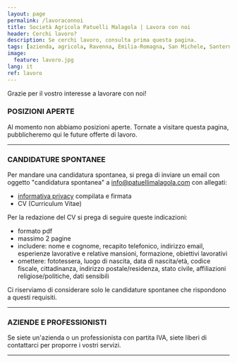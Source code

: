 ```yaml
---
layout: page
permalink: /lavoraconnoi
title: Società Agricola Patuelli Malagola | Lavora con noi
header: Cerchi lavoro?
description: Se cerchi lavoro, consulta prima questa pagina.
tags: [azienda, agricola, Ravenna, Emilia-Romagna, San Michele, Santerno, operai, impiegati, lavoro, cv, curriculum, privacy, candidatura]
image:
  feature: lavoro.jpg
lang: it
ref: lavoro
---
```


Grazie per il vostro interesse a lavorare con noi! 

### POSIZIONI APERTE
Al momento non abbiamo posizioni aperte. Tornate a visitare questa pagina, pubblicheremo qui le future offerte di lavoro.   

---

### CANDIDATURE SPONTANEE
Per mandare una candidatura spontanea, si prega di inviare un email con oggetto "candidatura spontanea" a info@patuellimalagola.com con allegati:
- [informativa privacy](/docs/InformativaPrivacyCandidati.pdf) compilata e firmata
- CV (Curriculum Vitae)

Per la redazione del CV si prega di seguire queste indicazioni:
- formato pdf
- massimo 2 pagine
- includere: nome e cognome, recapito telefonico, indirizzo email, esperienze lavorative e relative mansioni, formazione, obiettivi lavorativi
- omettere: fototessera, luogo di nascita, data di nascita/età, codice fiscale, cittadinanza, indirizzo postale/residenza, stato civile, affiliazioni religiose/politiche, dati sensibili   

Ci riserviamo di considerare solo le candidature spontanee che rispondono a questi requisiti.   

---

### AZIENDE E PROFESSIONISTI
Se siete un'azienda o un professionista con partita IVA, siete liberi di contattarci per proporre i vostri servizi.   

---

